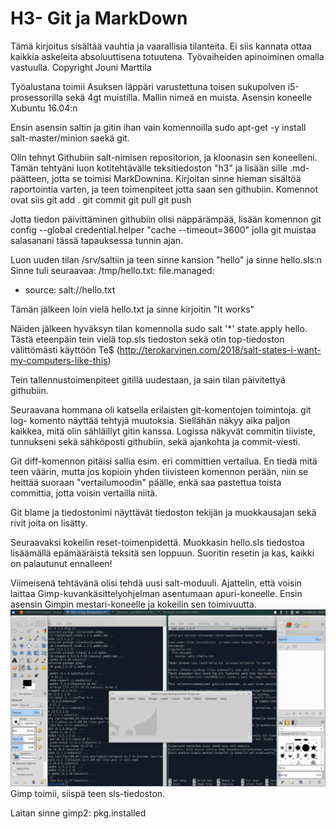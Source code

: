 # H3- Git ja MarkDown
Tämä kirjoitus sisältää vauhtia ja vaarallisia tilanteita. Ei siis kannata ottaa kaikkia askeleita absoluuttisena totuutena.
 Työvaiheiden apinoiminen omalla vastuulla.
Copyright Jouni Marttila

Työalustana toimii Asuksen läppäri varustettuna toisen sukupolven i5-prosessorilla sekä 4gt
muistilla. Mallin nimeä en muista.  Asensin koneelle Xubuntu 16.04:n

Ensin asensin saltin ja gitin ihan vain komennoilla sudo apt-get -y install
salt-master/minion saekä 
git.

Olin tehnyt Githubiin salt-nimisen repositorion, ja kloonasin sen koneelleni.
Tämän tehtyäni luon kotitehtävälle teksitiedoston "h3" ja lisään sille .md- päätteen, jotta se toimisi MarkDownina. Kirjoitan sinne hieman sisältöä raportointia varten, ja teen toimenpiteet jotta saan sen githubiin. Komennot ovat siis 
	git add .
	git commit
	git pull
	git push

Jotta tiedon päivittäminen githubiin olisi näppärämpää, lisään komennon
	git config --global credential.helper "cache --timeout=3600"
jolla git muistaa salasanani tässä tapauksessa tunnin ajan.

Luon uuden tilan /srv/saltiin  ja teen sinne kansion "hello" ja sinne hello.sls:n Sinne tuli
seuraavaa: 
/tmp/hello.txt:
  file.managed:
  - source: salt://hello.txt

Tämän jälkeen loin vielä hello.txt ja sinne kirjoitin "It works"

Näiden jälkeen hyväksyn tilan komennolla sudo salt '*' state.apply hello.
Tästä eteenpäin tein vielä top.sls tiedoston sekä otin top-tiedoston välittömästi käyttöön Te$
 (http://terokarvinen.com/2018/salt-states-i-want-my-computers-like-this)

Tein tallennustoimenpiteet gitillä uudestaan, ja sain tilan päivitettyä githubiin.

Seuraavana hommana oli katsella erilaisten git-komentojen toimintoja. git log- komento
näyttää tehtyjä muutoksia. Siellähän näkyy aika paljon kaikkea, 
mitä olin sähläillyt gitin kanssa. Logissa näkyvät commitin tiiviste,
tunnukseni sekä sähköposti githubiin, sekä ajankohta ja commit-viesti.

Git diff-komennon pitäisi sallia esim. eri committien vertailua. En tiedä mitä teen väärin,
 mutta jos kopioin yhden tiivisteen komennon perään,
 niin se heittää suoraan "vertailumoodin" päälle,
 enkä saa pastettua toista committia, jotta voisin vertailla niitä.

Git blame ja tiedostonimi näyttävät tiedoston tekijän ja muokkausajan
 sekä rivit joita on lisätty.

Seuraavaksi kokeilin reset-toimenpidettä. Muokkasin hello.sls tiedostoa lisäämällä
epämääräistä teksitä sen loppuun. Suoritin resetin ja kas, kaikki on palautunut ennalleen!

Viimeisenä tehtävänä olisi tehdä uusi salt-moduuli.
Ajattelin, että voisin laittaa Gimp-kuvankäsittelyohjelman asentumaan apuri-koneelle.
Ensin asensin Gimpin mestari-koneelle ja kokeilin sen toimivuutta.
![](GIMP.png)
Gimp toimii, siispä teen sls-tiedoston.

Laitan sinne
gimp2:
pkg.installed

